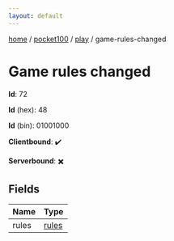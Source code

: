 ```yaml
---
layout: default
---
```


[home](/)  /  [pocket100](/protocol/pocket100)  /  [play](/protocol/pocket100/play)  /  game-rules-changed

# Game rules changed

**Id**: 72

**Id** (hex): 48

**Id** (bin): 01001000

**Clientbound**: ✔️

**Serverbound**: ✖️

## Fields

Name | Type
---|---
rules | [rules](/protocol/pocket100/arrays)
